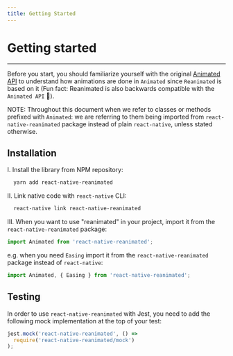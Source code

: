 ```yaml
---
title: Getting Started
---
```


# Getting started

---

Before you start, you should familiarize yourself with the original [Animated API](https://facebook.github.io/react-native/docs/animated.html) to understand how animations are done in `Animated` since `Reanimated` is based on it (Fun fact: Reanimated is also backwards compatible with the `Animated API` 🙌).

NOTE: Throughout this document when we refer to classes or methods prefixed with `Animated`: we are referring to them being imported from `react-native-reanimated` package instead of plain `react-native`, unless stated otherwise.

## Installation

I. Install the library from NPM repository:

```bash
  yarn add react-native-reanimated
```

II. Link native code with `react-native` CLI:

```bash
  react-native link react-native-reanimated
```

III. When you want to use "reanimated" in your project, import it from the `react-native-reanimated` package:

```js
import Animated from 'react-native-reanimated';
```

e.g. when you need `Easing` import it from the `react-native-reanimated` package instead of `react-native`:

```js
import Animated, { Easing } from 'react-native-reanimated';
```

## Testing

In order to use `react-native-reanimated` with Jest, you need to add the following mock implementation at the top of your test:

```js
jest.mock('react-native-reanimated', () =>
  require('react-native-reanimated/mock')
);
```
